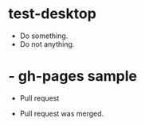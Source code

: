 # test-desktop

- Do something.
- Do not anything.

# - gh-pages sample

- Pull request

- Pull request was merged.
